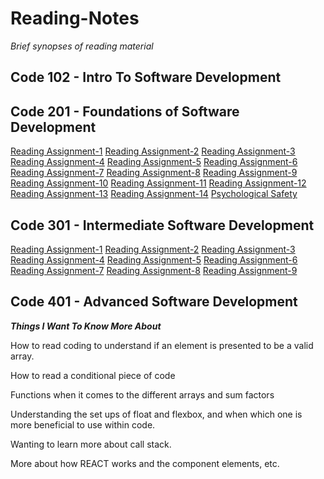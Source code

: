 # Reading-Notes
_Brief synopses of reading material_

## Code 102 - Intro To Software Development

## Code 201 - Foundations of Software Development
[Reading Assignment-1](https://github.com/BiancaChery/Reading-Notes/blob/29ed41ffdd0f98b6d62bf69125acfe47c3ceb1a6/class-01.md)
[Reading Assignment-2](https://github.com/BiancaChery/Reading-Notes/blob/29f4470034327529eb3c7ce752ef7a4b9ac54e5f/class-02.md)
[Reading Assignment-3](https://github.com/BiancaChery/Reading-Notes/blob/ce72ffd1fb6808d6e5202c65e07bf3e932363489/class-03.md)
[Reading Assignment-4](https://github.com/BiancaChery/Reading-Notes/blob/5d0a7617ce99b5890a40e3865d96131a6d9fb2ec/class-04.md)
[Reading Assignment-5](https://github.com/BiancaChery/Reading-Notes/blob/c102f8f77b2126d3d9f9c97c28503782526980fc/class-05.md)
[Reading Assignment-6](https://github.com/BiancaChery/Reading-Notes/blob/5ba6193f1298029eb6f6f9ae932d78a6d0afb1a2/class-06.md)
[Reading Assignment-7](https://github.com/BiancaChery/Reading-Notes/blob/7452ad0bbdd9adc6ee2ff259250b1ec7af3b498d/class-07.md)
[Reading Assignment-8](https://github.com/BiancaChery/Reading-Notes/blob/bbb955929be2f947a8a5d130c406c06de398fe71/class-08.md)
[Reading Assignment-9](https://github.com/BiancaChery/Reading-Notes/blob/c953ac920f15cf2a9f830af637b94ed03958923b/class-09.md)
[Reading Assignment-10](https://github.com/BiancaChery/Reading-Notes/blob/56ec7f65045d6ecbc43f20ae8f0d18d43eff1c73/class-10.md)
[Reading Assignment-11](https://github.com/BiancaChery/Reading-Notes/blob/6ee16c05bd3afc9833f2abd33a993c073272c7c7/class-11.md)
[Reading Assignment-12](https://github.com/BiancaChery/Reading-Notes/blob/6ee16c05bd3afc9833f2abd33a993c073272c7c7/class-12.md)
[Reading Assignment-13](https://github.com/BiancaChery/Reading-Notes/blob/88368a82886b5850fef5940bddafbed198e300de/class-13.md)
[Reading Assignment-14](https://github.com/BiancaChery/Reading-Notes/blob/63b467ac6ff17db644259312f7bba1ce38fb7123/class-14.md)
[Psychological Safety](https://github.com/BiancaChery/Reading-Notes/blob/63b467ac6ff17db644259312f7bba1ce38fb7123/class-14-Psychological-Safety.md)


## Code 301 - Intermediate Software Development
[Reading Assignment-1](https://github.com/BiancaChery/Reading-Notes/blob/2df3d4e5c9c36f24f4bab4f429c4cd89403cf070/301-class-01.md)
[Reading Assignment-2](https://github.com/BiancaChery/Reading-Notes/blob/eefaff80dbecf1278095e2788c481c95fec07278/301-class-02.md)
[Reading Assignment-3](https://github.com/BiancaChery/Reading-Notes/blob/5ea558b8b80de0fa15ca905fa3dffebdd44962ae/301-class-03.md)
[Reading Assignment-4](https://github.com/BiancaChery/Reading-Notes/blob/03bb011cff9160c88b0842fa09e9b76773f4923b/301-class-04.md)
[Reading Assignment-5](https://github.com/BiancaChery/Reading-Notes/blob/ed508ad6b566b33219ef56c2b0c668bbf8122578/301-class-05.md)
[Reading Assignment-6](https://github.com/BiancaChery/Reading-Notes/blob/951785efa61c51cc7d7a27b3e9f373100c2a9174/301-class-06.md)
[Reading Assignment-7](https://github.com/BiancaChery/Reading-Notes/blob/61ca96b37641ed338c6559652f85054f2d113300/301-class-07.md)
[Reading Assignment-8](https://github.com/BiancaChery/Reading-Notes/blob/c0de71fef699a21c9d5c34c9b84f742efc00bd78/301-class-08.md)
[Reading Assignment-9](https://github.com/BiancaChery/Reading-Notes/blob/d4644146ab74175778738e5999cbe733de5d16c8/301-class-09.md)

## Code 401 - Advanced Software Development

 ***Things I Want To Know More About***

How to read coding to understand if an element is presented to be a valid array.

How to read a conditional piece of code

Functions when it comes to the different arrays and sum factors

Understanding the set ups of float and flexbox, and when which one is more beneficial to use within code.

Wanting to learn more about call stack.

More about how REACT works and the component elements, etc.
